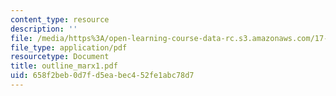 ```yaml
---
content_type: resource
description: ''
file: /media/https%3A/open-learning-course-data-rc.s3.amazonaws.com/17-03-introduction-to-political-thought-spring-2004/658f2beb0d7fd5eabec452fe1abc78d7_outline_marx1.pdf
file_type: application/pdf
resourcetype: Document
title: outline_marx1.pdf
uid: 658f2beb-0d7f-d5ea-bec4-52fe1abc78d7
---
```

